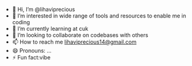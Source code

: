 - 👋 Hi, I’m @lihaviprecious
- 👀 I’m interested in wide range of tools and resources to enable me in coding
- 🌱 I’m currently learning at cuk
- 💞️ I’m looking to collaborate on codebases with others
- 📫 How to reach me lihaviprecious14@gmail.com
- 😄 Pronouns: ...
- ⚡ Fun fact:vibe

<!---
lihaviprecious/lihaviprecious is a ✨ special ✨ repository because its `README.md` (this file) appears on your GitHub profile.
You can click the Preview link to take a look at your changes.
--->
